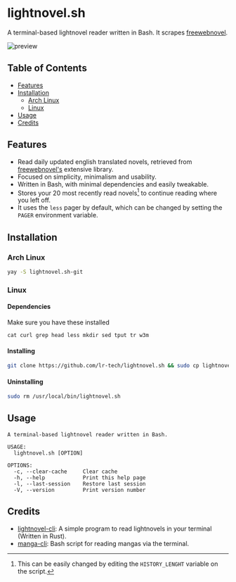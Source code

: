 # lightnovel.sh

A terminal-based lightnovel reader written in Bash. It scrapes [freewebnovel](https://freewebnovel.com/).

![preview](https://user-images.githubusercontent.com/75286649/174728555-0d3b288d-4aba-473a-9779-e2d7d925eb90.gif)

## Table of Contents

* [Features](#features)
* [Installation](#installation)
  * [Arch Linux](#arch-linux)
  * [Linux](#linux)
* [Usage](#usage)
* [Credits](#credits)

## Features

- Read daily updated english translated novels, retrieved from [freewebnovel's](https://freewebnovel.com/) extensive library.
- Focused on simplicity, minimalism and usability.
- Written in Bash, with minimal dependencies and easily tweakable.
- Stores your 20 most recently read novels[^1] to continue reading where you left off.
- It uses the `less` pager by default, which can be changed by setting the `PAGER` environment variable.

[^1]: This can be easily changed by editing the `HISTORY_LENGHT` variable on the script.

## Installation

### Arch Linux

```sh
yay -S lightnovel.sh-git
```

### Linux

#### Dependencies

Make sure you have these installed

```text
cat curl grep head less mkdir sed tput tr w3m
```

#### Installing

```sh
git clone https://github.com/lr-tech/lightnovel.sh && sudo cp lightnovel.sh/lightnovel.sh /usr/local/bin/lightnovel.sh
```

#### Uninstalling

```sh
sudo rm /usr/local/bin/lightnovel.sh
```

## Usage

```text
A terminal-based lightnovel reader written in Bash.

USAGE:
  lightnovel.sh [OPTION]

OPTIONS:
  -c, --clear-cache     Clear cache
  -h, --help            Print this help page
  -l, --last-session    Restore last session
  -V, --version         Print version number
```

## Credits

- [lightnovel-cli](https://github.com/Username-08/lightnovel-cli): A simple program to read lightnovels in your terminal (Written in Rust).
- [manga-cli](https://github.com/7USTIN/manga-cli): Bash script for reading mangas via the terminal.

